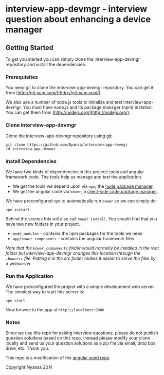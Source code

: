 # interview-app-devmgr - interview question about enhancing a device manager


## Getting Started

To get you started you can simply clone the interview-app-devmgr repository and install the dependencies:

### Prerequisites

You need git to clone the interview-app-devmgr repository. You can get it from
[http://git-scm.com/](http://git-scm.com/).

We also use a number of node.js tools to initialize and test interview-app-devmgr. You must have node.js and
its package manager (npm) installed.  You can get them from [http://nodejs.org/](http://nodejs.org/).

### Clone interview-app-devmgr

Clone the interview-app-devmgr repository using [git][git]:

```
git clone https://github.com/Nyansa/interview-app-devmgr
cd interview-app-devmgr
```

### Install Dependencies

We have two kinds of dependencies in this project: tools and angular framework code.  The tools help
us manage and test the application.

* We get the tools we depend upon via `npm`, the [node package manager][npm].
* We get the angular code via `bower`, a [client-side code package manager][bower].

We have preconfigured `npm` to automatically run `bower` so we can simply do:

```
npm install
```

Behind the scenes this will also call `bower install`.  You should find that you have two new
folders in your project.

* `node_modules` - contains the npm packages for the tools we need
* `app/bower_components` - contains the angular framework files

*Note that the `bower_components` folder would normally be installed in the root folder but
interview-app-devmgr changes this location through the `.bowerrc` file.  Putting it in the src folder makes
it easier to serve the files by a webserver.*

### Run the Application

We have preconfigured the project with a simple development web server.  The simplest way to start
this server is:

```
npm start
```

Now browse to the app at `http://localhost:8000`.

### Notes

Since we use this repo for asking interview questions, please do not publish question solutions based on this repo. Instead please modify your clone locally and send us your question solutions as a zip file via email, drop box, drive, etc. Thank you.

This repo is a modification of the [angular seed repo](https://github.com/angular/interview-app-devmgr).

Copyright Nyansa 2014

[git]: http://git-scm.com/
[bower]: http://bower.io
[npm]: https://www.npmjs.org/
[node]: http://nodejs.org
[protractor]: https://github.com/angular/protractor
[jasmine]: http://jasmine.github.io
[karma]: http://karma-runner.github.io
[travis]: https://travis-ci.org/
[http-server]: https://github.com/nodeapps/http-server
